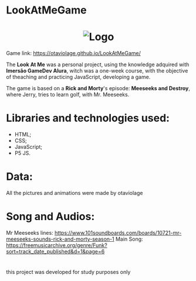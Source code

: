 # LookAtMeGame
 <h1 align="center">
    <img alt="Logo" src="https://ik.imagekit.io/otaviolage/MrMeeseeksLife_Mm0Dske2e.png" />
    <br>
</h1>

Game link: https://otaviolage.github.io/LookAtMeGame/

The **Look At Me** was a personal project, using the knowledge adquired with **Imersão GameDev Alura**, witch was a one-week course, with the objective of theaching and practicing JavaScript, developing a game.


The game is based on a **Rick and Morty**'s episode: **Meeseeks and Destroy**, where Jerry, tries to learn golf, with Mr. Meeseeks.


# Libraries and technologies used:
- HTML;
- CSS;
- JavaScript;
- P5 JS.


# Data:
All the pictures and animations were made by otaviolage

# Song and Audios:
Mr Meeseeks lines: https://www.101soundboards.com/boards/10721-mr-meeseeks-sounds-rick-and-morty-season-1
Main Song: https://freemusicarchive.org/genre/Funk?sort=track_date_published&d=1&page=6

#
this project was developed for study purposes only
 
